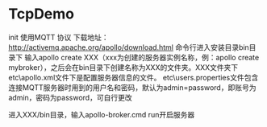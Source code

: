 # TcpDemo
init
使用MQTT 协议 
下载地址： http://activemq.apache.org/apollo/download.html 
命令行进入安装目录bin目录下
输入apollo create XXX（xxx为创建的服务器实例名称，例：apollo create mybroker），之后会在bin目录下创建名称为XXX的文件夹。XXX文件夹下etc\apollo.xml文件下是配置服务器信息的文件。
etc\users.properties文件包含连接MQTT服务器时用到的用户名和密码，默认为admin=password，即账号为admin，密码为password，可自行更改

进入XXX/bin目录，输入apollo-broker.cmd run开启服务器

